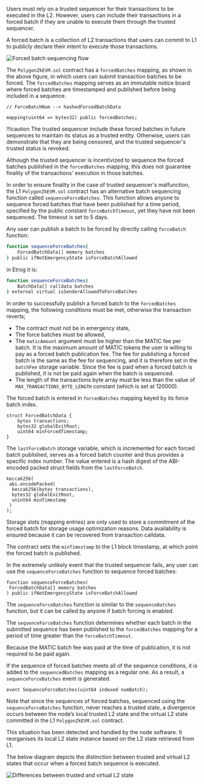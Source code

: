Users must rely on a trusted sequencer for their transactions to be executed in the L2. However, users can include their transactions in a forced batch if they are unable to execute them through the trusted sequencer.

A forced batch is a collection of L2 transactions that users can commit to L1 to publicly declare their intent to execute those transactions.

![Forced batch sequencing flow](../../../img/zkEVM/09l2-forced-batch-seq-flow.png)

The `PolygonZkEVM.sol` contract has a `forcedBatches` mapping, as shown in the above figure, in which users can submit transaction batches to be forced. The `forcedBatches` mapping serves as an immutable notice board where forced batches are timestamped and published before being included in a sequence.

```
// ForceBatchNum --> hashedForcedBatchData

mapping(uint64 => bytes32) public forcedBatches;
```

!!!caution
    The trusted sequencer include these forced batches in future sequences to maintain its status as a trusted entity. Otherwise, users can demonstrate that they are being censored, and the trusted sequencer's trusted status is revoked.

Although the trusted sequencer is incentivized to sequence the forced batches published in the `forcedBatches` mapping, this does not guarantee finality of the transactions' execution in those batches.

In order to ensure finality in the case of trusted sequencer's malfunction, the L1 `PolygonZkEVM.sol` contract has an alternative batch sequencing function called `sequenceForceBatches`. This function allows anyone to sequence forced batches that have been published for a time period, specified by the public constant `forceBatchTimeout`, yet they have not been sequenced. The timeout is set to 5 days.

Any user can publish a batch to be forced by directly calling `forceBatch` function:

```bash
function sequenceForceBatches(
    ForcedBatchData[] memory batches
) public ifNotEmergencyState isForceBatchAllowed
```
in Etrog it is:

```bash
function sequenceForceBatches(
    BatchData[] calldata batches
) external virtual isSenderAllowedToForceBatches
```

In order to successfully publish a forced batch to the `forcedBatches` mapping, the following conditions must be met, otherwise the transaction reverts;

- The contract must not be in emergency state,
- The force batches must be allowed,
- The `maticAmount` argument must be higher than the MATIC fee per batch. It is the maximum amount of MATIC tokens the user is willing to pay as a forced batch publication fee. The fee for publishing a forced batch is the same as the fee for sequencing, and it is therefore set in the `batchFee` storage variable. Since the fee is paid when a forced batch is published, it is not be paid again when the batch is sequenced.
- The length of the transactions byte array must be less than the value of `MAX_TRANSACTIONS_BYTE_LENGTH` constant (which is set at 120000).

The forced batch is entered in `forcedBatches` mapping keyed by its force batch index.

```
struct ForcedBatchData {
    bytes transactions;
    bytes32 globalExitRoot;
    uint64 minForcedTimestamp;
}
```

The `lastForceBatch` storage variable, which is incremented for each forced batch published, serves as a forced batch counter and thus provides a specific index number. The value entered is a hash digest of the ABI-encoded packed struct fields from the `lastForceBatch`.

```
keccak256(
 abi.encodePacked(
  keccak256(bytes transactions),
  bytes32 globalExitRoot,
  unint64 minTimestamp
 )
);
```

Storage slots (mapping entries) are only used to store a commitment of the forced batch for storage usage optimization reasons. Data availability is ensured because it can be recovered from transaction calldata.

The contract sets the `minTimestamp` to the L1 block timestamp, at which point the forced batch is published.

In the extremely unlikely event that the trusted sequencer fails, any user can use the `sequenceForceBatches` function to sequence forced batches:

```
function sequenceForceBatches(
 ForcedBatchData[] memory batches
) public ifNotEmergencyState isForceBatchAllowed
```

The `sequenceForceBatches` function is similar to the `sequenceBatches` function, but it can be called by anyone if batch forcing is enabled.

The `sequenceForceBatches` function determines whether each batch in the submitted sequence has been published to the `forcedBatches` mapping for a period of time greater than the `forceBatchTimeout`.

Because the MATIC batch fee was paid at the time of publication, it is not required to be paid again.

If the sequence of forced batches meets all of the sequence conditions, it is added to the `sequencedBatches` mapping as a regular one. As a result, a `sequenceForceBatches` event is generated.

```
event SequenceForceBatches(uint64 indexed numBatch);
```

Note that since the sequences of forced batches, sequenced using the `sequenceForceBatches` function, never reaches a trusted state, a divergence occurs between the node’s local trusted L2 state and the virtual L2 state committed in the L1 `PolygonZkEVM.sol` contract.

This situation has been detected and handled by the node software. It reorganises its local L2 state instance based on the L2 state retrieved from L1. 

The below diagram depicts the distinction between trusted and virtual L2 states that occur when a forced batch sequence is executed.

![Differences between trusted and virtual L2 state](../../../img/zkEVM/10l2-diff-trustd-virtual-state.png)